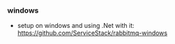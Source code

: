 ### windows
* setup on windows and using .Net with it:  https://github.com/ServiceStack/rabbitmq-windows
